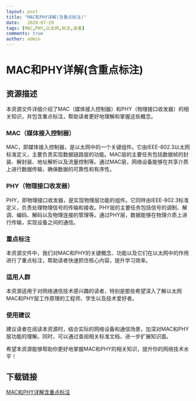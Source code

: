 ```yaml
---
layout: post
title: "MAC和PHY详解(含重点标注)"
date:   2020-07-29
tags: [MAC,PHY,以太网,标注,读者]
comments: true
author: admin
---
```

# MAC和PHY详解(含重点标注)

## 资源描述

本资源文件详细介绍了MAC（媒体接入控制器）和PHY（物理接口收发器）的相关知识，并包含重点标注，帮助读者更好地理解和掌握这些概念。

### MAC（媒体接入控制器）

MAC，即媒体接入控制器，是以太网中的一个关键组件。它由IEEE-802.3以太网标准定义，主要负责实现数据链路层的功能。MAC层的主要任务包括数据帧的封装、解封装、地址解析以及流量控制等。通过MAC层，网络设备能够在共享介质上进行数据传输，确保数据的可靠性和有序性。

### PHY（物理接口收发器）

PHY，即物理接口收发器，是实现物理层功能的组件。它同样由IEEE-802.3标准定义，负责处理物理信号的传输和接收。PHY层的主要任务包括信号的调制、解调、编码、解码以及物理连接的管理等。通过PHY层，数据能够在物理介质上进行传输，实现设备之间的通信。

### 重点标注

本资源文件中，我们对MAC和PHY的关键概念、功能以及它们在以太网中的作用进行了重点标注，帮助读者快速抓住核心内容，提升学习效率。

### 适用人群

本资源适用于对网络通信技术感兴趣的读者，特别是那些希望深入了解以太网MAC和PHY层工作原理的工程师、学生以及技术爱好者。

### 使用建议

建议读者在阅读本资源时，结合实际的网络设备和通信场景，加深对MAC和PHY层功能的理解。同时，可以通过查阅相关标准文档，进一步扩展知识面。

希望本资源能够帮助你更好地掌握MAC和PHY的相关知识，提升你的网络技术水平！

## 下载链接

[MAC和PHY详解含重点标注](https://pan.quark.cn/s/40935c8a6810)